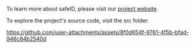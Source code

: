 To learn more about safeID, please visit our [project website](https://cs-powell.github.io/safeIDWebsite/index.html).

To explore the project's source code, visit the src folder.



https://github.com/user-attachments/assets/8f0d654f-9761-4f5b-bfad-946c84b2540d


